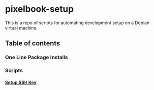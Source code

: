 # pixelbook-setup

This is a repo of scripts for automating development setup on a Debian virtual machine.

## Table of contents

### One Line Package Installs

### Scripts  

#### [Setup SSH Key](src/setup_ssh_key.sh)


